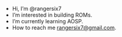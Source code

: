 - Hi, I’m @rangersix7
- I’m interested in building ROMs.
- I’m currently learning AOSP.
- How to reach me rangersix7@gmail.com.

<!---
rangersix7/rangersix7 is a ✨ special ✨ repository because its `README.md` (this file) appears on your GitHub profile.
You can click the Preview link to take a look at your changes.
--->
